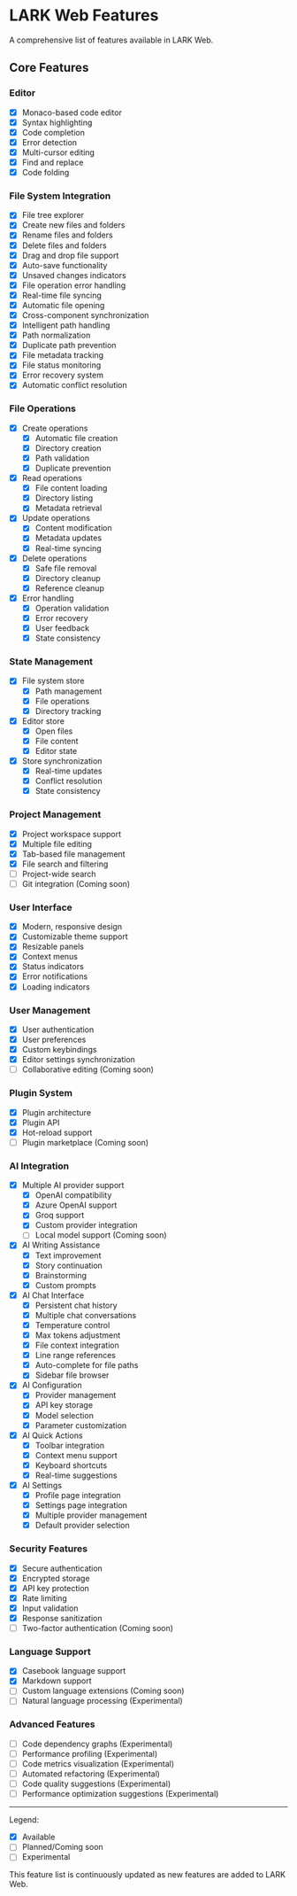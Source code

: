 # LARK Web Features

A comprehensive list of features available in LARK Web.

## Core Features

### Editor
- [x] Monaco-based code editor
- [x] Syntax highlighting
- [x] Code completion
- [x] Error detection
- [x] Multi-cursor editing
- [x] Find and replace
- [x] Code folding

### File System Integration
- [x] File tree explorer
- [x] Create new files and folders
- [x] Rename files and folders
- [x] Delete files and folders
- [x] Drag and drop file support
- [x] Auto-save functionality
- [x] Unsaved changes indicators
- [x] File operation error handling
- [x] Real-time file syncing
- [x] Automatic file opening
- [x] Cross-component synchronization
- [x] Intelligent path handling
- [x] Path normalization
- [x] Duplicate path prevention
- [x] File metadata tracking
- [x] File status monitoring
- [x] Error recovery system
- [x] Automatic conflict resolution

### File Operations
- [x] Create operations
  - [x] Automatic file creation
  - [x] Directory creation
  - [x] Path validation
  - [x] Duplicate prevention
- [x] Read operations
  - [x] File content loading
  - [x] Directory listing
  - [x] Metadata retrieval
- [x] Update operations
  - [x] Content modification
  - [x] Metadata updates
  - [x] Real-time syncing
- [x] Delete operations
  - [x] Safe file removal
  - [x] Directory cleanup
  - [x] Reference cleanup
- [x] Error handling
  - [x] Operation validation
  - [x] Error recovery
  - [x] User feedback
  - [x] State consistency

### State Management
- [x] File system store
  - [x] Path management
  - [x] File operations
  - [x] Directory tracking
- [x] Editor store
  - [x] Open files
  - [x] File content
  - [x] Editor state
- [x] Store synchronization
  - [x] Real-time updates
  - [x] Conflict resolution
  - [x] State consistency

### Project Management
- [x] Project workspace support
- [x] Multiple file editing
- [x] Tab-based file management
- [x] File search and filtering
- [ ] Project-wide search
- [ ] Git integration (Coming soon)

### User Interface
- [x] Modern, responsive design
- [x] Customizable theme support
- [x] Resizable panels
- [x] Context menus
- [x] Status indicators
- [x] Error notifications
- [x] Loading indicators

### User Management
- [x] User authentication
- [x] User preferences
- [x] Custom keybindings
- [x] Editor settings synchronization
- [ ] Collaborative editing (Coming soon)

### Plugin System
- [x] Plugin architecture
- [x] Plugin API
- [x] Hot-reload support
- [ ] Plugin marketplace (Coming soon)

### AI Integration
- [x] Multiple AI provider support
  - [x] OpenAI compatibility
  - [x] Azure OpenAI support
  - [x] Groq support
  - [x] Custom provider integration
  - [ ] Local model support (Coming soon)
- [x] AI Writing Assistance
  - [x] Text improvement
  - [x] Story continuation
  - [x] Brainstorming
  - [x] Custom prompts
- [x] AI Chat Interface
  - [x] Persistent chat history
  - [x] Multiple chat conversations
  - [x] Temperature control
  - [x] Max tokens adjustment
  - [x] File context integration
  - [x] Line range references
  - [x] Auto-complete for file paths
  - [x] Sidebar file browser
- [x] AI Configuration
  - [x] Provider management
  - [x] API key storage
  - [x] Model selection
  - [x] Parameter customization
- [x] AI Quick Actions
  - [x] Toolbar integration
  - [x] Context menu support
  - [x] Keyboard shortcuts
  - [x] Real-time suggestions
- [x] AI Settings
  - [x] Profile page integration
  - [x] Settings page integration
  - [x] Multiple provider management
  - [x] Default provider selection

### Security Features
- [x] Secure authentication
- [x] Encrypted storage
- [x] API key protection
- [x] Rate limiting
- [x] Input validation
- [x] Response sanitization
- [ ] Two-factor authentication (Coming soon)

### Language Support
- [x] Casebook language support
- [x] Markdown support
- [ ] Custom language extensions (Coming soon)
- [ ] Natural language processing (Experimental)

### Advanced Features
- [ ] Code dependency graphs (Experimental)
- [ ] Performance profiling (Experimental)
- [ ] Code metrics visualization (Experimental)
- [ ] Automated refactoring (Experimental)
- [ ] Code quality suggestions (Experimental)
- [ ] Performance optimization suggestions (Experimental)

---

Legend:
- [x] Available
- [ ] Planned/Coming soon
- [ ] Experimental

This feature list is continuously updated as new features are added to LARK Web.
